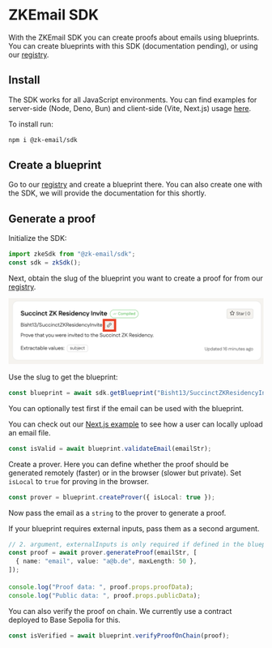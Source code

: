 # ZKEmail SDK

With the ZKEmail SDK you can create proofs about emails using blueprints. You can create blueprints with this
SDK (documentation pending), or using our [registry](https://registry.zk.email).

## Install

The SDK works for all JavaScript environments. You can find
examples for server-side (Node, Deno, Bun) and client-side (Vite, Next.js) usage [here](https://github.com/zkemail/sdk-ts-demo).

To install run:

```bash
npm i @zk-email/sdk
```

## Create a blueprint

Go to our [registry](https://registry.zk.email) and create a blueprint there. You can also create one with the SDK,
we will provide the documentation for this shortly.

## Generate a proof

Initialize the SDK:

```ts
import zkeSdk from "@zk-email/sdk";
const sdk = zkSdk();
```

Next, obtain the slug of the blueprint you want to create a proof for from our [registry](https://registry.zk.email).

![Copy Slug](https://raw.githubusercontent.com/zkemail/zk-email-sdk-js/main/assets/copy_slug.png)

Use the slug to get the blueprint:

```ts
const blueprint = await sdk.getBlueprint("Bisht13/SuccinctZKResidencyInvite@v2");
```

You can optionally test first if the email can be used with the blueprint.

You can check out our [Next.js example](https://github.com/zkemail/sdk-ts-demo/tree/main/nextjs) to see how
a user can locally upload an email file.

```ts
const isValid = await blueprint.validateEmail(emailStr);
```

Create a prover. Here you can define whether the proof should be generated remotely (faster)
or in the browser (slower but private).
Set `isLocal` to `true` for proving in the browser.

```ts
const prover = blueprint.createProver({ isLocal: true });
```

Now pass the email as a `string` to the prover to generate a proof.

If your blueprint requires external inputs, pass them as a second argument.

```ts
// 2. argument, externalInputs is only required if defined in the blueprint
const proof = await prover.generateProof(emailStr, [
  { name: "email", value: "a@b.de", maxLength: 50 },
]);

console.log("Proof data: ", proof.props.proofData);
console.log("Public data: ", proof.props.publicData);
```

You can also verify the proof on chain. We currently use a contract deployed to Base Sepolia for this.

```ts
const isVerified = await blueprint.verifyProofOnChain(proof);
```

